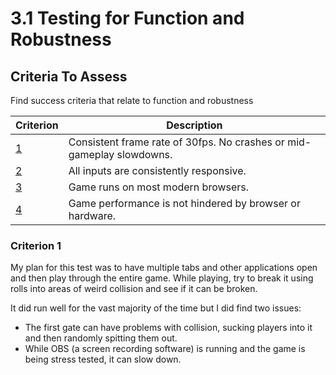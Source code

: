 # 3.1 Testing for Function and Robustness

## Criteria To Assess

Find success criteria that relate to function and robustness

| Criterion                                  | Description                                                           |
| ------------------------------------------ | --------------------------------------------------------------------- |
| [1](../1-analysis/1.5-success-criteria.md) | Consistent frame rate of 30fps. No crashes or mid-gameplay slowdowns. |
| [2](../1-analysis/1.5-success-criteria.md) | All inputs are consistently responsive.                               |
| [3](../1-analysis/1.5-success-criteria.md) | Game runs on most modern browsers.                                    |
| [4](../1-analysis/1.5-success-criteria.md) | Game performance is not hindered by browser or hardware.              |

### Criterion 1

My plan for this test was to have multiple tabs and other applications open and then play through the entire game. While playing, try to break it using rolls into areas of weird collision and see if it can be broken.

It did run well for the vast majority of the time but I did find two issues:

* The first gate can have problems with collision, sucking players into it and then randomly spitting them out.
* While OBS (a screen recording software) is running and the game is being stress tested, it can slow down.

